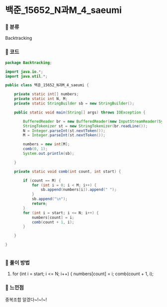 # 백준_15652_N과M_4_saeumi

### &#127795; 분류 

Backtracking

### &#127795; 코드

```java
package Backtracking;

import java.io.*;
import java.util.*;

public class 백준_15652_N과M_4_saeumi {

	private static int[] numbers;
	private static int N, M;
	private static StringBuilder sb = new StringBuilder();

	public static void main(String[] args) throws IOException {

		BufferedReader br = new BufferedReader(new InputStreamReader(System.in));
		StringTokenizer st = new StringTokenizer(br.readLine());
		N = Integer.parseInt(st.nextToken());
		M = Integer.parseInt(st.nextToken());

		numbers = new int[M];
		comb(0, 1);
		System.out.println(sb);

	}

	private static void comb(int count, int start) {

		if (count == M) {
			for (int i = 0; i < M; i++) {
				sb.append(numbers[i]).append(" ");
			}
			sb.append("\n");
			return;
		}
		for (int i = start; i <= N; i++) {
			numbers[count] = i;
			comb(count + 1, i);
		}

	}

}



```



### &#127795; 풀이 방법 

1. 	for (int i = start; i <= N; i++) {
   			numbers[count] = i;
   			comb(count + 1, i);

### &#127795; 느낀점 

중복조합 알겠다~!~!~! 

 